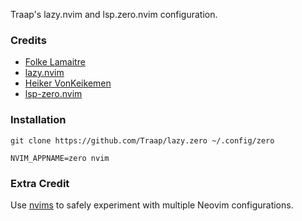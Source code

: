Traap's lazy.nvim and lsp.zero.nvim configuration.

### Credits
* [Folke Lamaitre](https://github.com/folke)
* [lazy.nvim](https://github.com/folke/lazy.nvim)
* [Heiker VonKeikemen](https://github.com/VonHeikemen)
* [lsp-zero.nvim](https://github.com/VonHeikemen/lsp-zero.nvim)

### Installation
```
git clone https://github.com/Traap/lazy.zero ~/.config/zero
```

```
NVIM_APPNAME=zero nvim
```

### Extra Credit
Use [nvims](https://github.com/Traap/dotfiles/blob/master/bash/bin/nvims) to safely experiment with multiple Neovim configurations.
